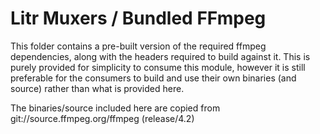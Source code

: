 # Litr Muxers / Bundled FFmpeg

This folder contains a pre-built version of the required ffmpeg dependencies, along with the headers
required to build against it. This is purely provided for simplicity to consume this module, however
it is still preferable for the consumers to build and use their own binaries (and source) rather
than what is provided here.

The binaries/source included here are copied from git://source.ffmpeg.org/ffmpeg (release/4.2)
